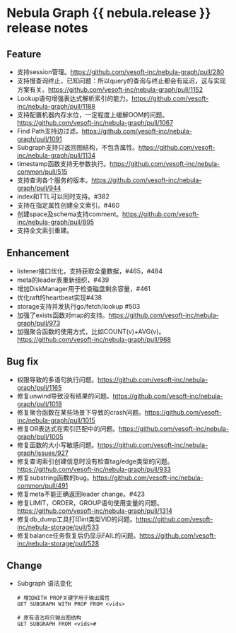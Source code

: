 # Nebula Graph {{ nebula.release }} release notes

## Feature

- 支持session管理。https://github.com/vesoft-inc/nebula-graph/pull/280
- 支持慢查询终止，已知问题：所以query的查询与终止都会有延迟，这与实现方案有关。https://github.com/vesoft-inc/nebula-graph/pull/1152
- Lookup语句增强表达式解析索引的能力。https://github.com/vesoft-inc/nebula-graph/pull/1188
- 支持配置机器内存水位，一定程度上缓解OOM的问题。https://github.com/vesoft-inc/nebula-graph/pull/1067
- Find Path支持边过滤。https://github.com/vesoft-inc/nebula-graph/pull/1091
- Subgraph支持只返回图结构，不包含属性。https://github.com/vesoft-inc/nebula-graph/pull/1134
- timestamp函数支持无参数执行。https://github.com/vesoft-inc/nebula-common/pull/515
- 支持查询各个服务的版本。https://github.com/vesoft-inc/nebula-graph/pull/944
- index和TTL可以同时支持。#382
- 支持在指定属性创建全文索引。#460
- 创建space及schema支持comment。https://github.com/vesoft-inc/nebula-graph/pull/895
- 支持全文索引重建。

## Enhancement
- listener接口优化，支持获取全量数据，#465，#484
- meta的leader表重新组织，#439
- 增加DiskManager用于检查磁盘剩余容量，#461
- 优化raft的heartbeat实现#438
- storage支持并发执行go/fetch/lookup #503
- 加强了exists函数对map的支持。https://github.com/vesoft-inc/nebula-graph/pull/973
- 加强聚合函数的使用方式，比如COUNT(v)+AVG(v)。https://github.com/vesoft-inc/nebula-graph/pull/968

## Bug fix

- 权限导致的多语句执行问题。https://github.com/vesoft-inc/nebula-graph/pull/1165
- 修复unwind导致没有结果的问题。https://github.com/vesoft-inc/nebula-graph/pull/1018
- 修复聚合函数在某些场景下导致的crash问题。https://github.com/vesoft-inc/nebula-graph/pull/1015
- 修复OR表达式在索引匹配中的问题。https://github.com/vesoft-inc/nebula-graph/pull/1005
- 修复函数的大小写敏感问题。https://github.com/vesoft-inc/nebula-graph/issues/927
- 修复查询索引创建信息时没有检查tag/edge类型的问题。https://github.com/vesoft-inc/nebula-graph/pull/933
- 修复substring函数的bug。https://github.com/vesoft-inc/nebula-common/pull/491
- 修复meta不能正确返回leader change。#423
- 修复LIMIT，ORDER，GROUP语句使用变量的问题。https://github.com/vesoft-inc/nebula-graph/pull/1314
- 修复db_dump工具打印int类型VID的问题。https://github.com/vesoft-inc/nebula-storage/pull/533
- 修复balance任务恢复后仍显示FAIL的问题。https://github.com/vesoft-inc/nebula-storage/pull/528

## Change

- Subgraph 语法变化

    ```ngql
    # 增加WITH PROP关键字用于输出属性
    GET SUBGRAPH WITH PROP FROM <vids>

    # 原有语法将只输出图结构
    GET SUBGRAPH FROM <vids>#
    ```
